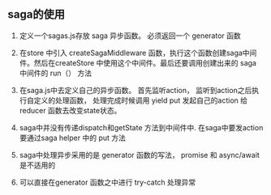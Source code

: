 ## saga的使用

1. 定义一个sagas.js存放 saga 异步函数。 必须返回一个 generator 函数
2.  在store 中引入 createSagaMiddleware 函数，执行这个函数创建saga中间件。然后在createStore 中使用这个中间件。最后还要调用创建出来的 saga中间件的 run（） 方法
3. 在saga.js中去定义自己的异步函数。 首先监听action， 监听到action之后执行自定义的处理函数， 处理完成时候调用 yield put 发起自己的action 给reducer 函数去改变state状态。

1. saga中并没有传递dispatch和getState 方法到中间件中. 在saga中要发action 要通过saga helper 中的 put 方法

2. saga中处理异步采用的是 generator 函数的写法， promise 和 async/await 是不适用的

3. 可以直接在generator 函数之中进行 try-catch 处理异常